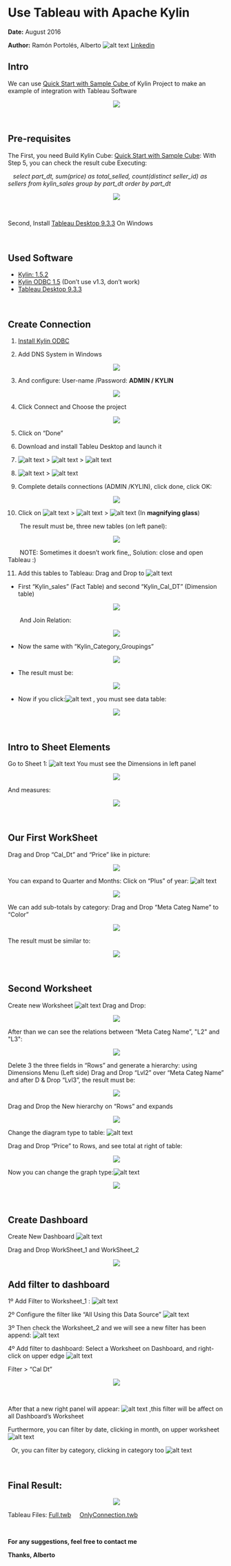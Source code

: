 # Use Tableau with Apache Kylin
**Date:** August 2016

**Author:** Ramón Portolés, Alberto  ![alt text](./Images/00.png)   [Linkedin](https://www.linkedin.com/in/alberto-ramon-portoles-a02b523b "My Linkedin")  		

## Intro
We can use [Quick Start with Sample Cube ](http://kylin.apache.org/docs15/tutorial/kylin_sample.html "Build Instructions") of Kylin Project to make an example of integration with Tableau Software

<p align="center">
  <img src=./Images/50.png />
</p>

&nbsp;
&nbsp;
## Pre-requisites
The First, you need Build Kylin Cube: [Quick Start with Sample Cube](http://kylin.apache.org/docs15/tutorial/kylin_sample.html "Build Instructions"): With Step 5, you can check the result cube Executing:

&nbsp;&nbsp;&nbsp;*select part_dt, sum(price) as total_selled, count(distinct seller_id) as sellers from kylin_sales group by part_dt order by part_dt*


<p align="center">
  <img src=./Images/48.png />
</p>
&nbsp;

Second, Install [Tableau Desktop 9.3.3](http://www.tableau.com/products/desktop/download "Download") On Windows

&nbsp;
&nbsp;
## Used Software
+ [Kylin: 1.5.2](http://kylin.apache.org/download/ "Download")
+ [Kylin ODBC 1.5](http://kylin.apache.org/docs15/tutorial/odbc.html "Download") (Don’t use v1.3, don’t work)
+ [Tableau Desktop 9.3.3](http://www.tableau.com/products/desktop/download "Download")

&nbsp;
&nbsp;
## Create Connection
1. [Install Kylin ODBC](http://kylin.apache.org/docs15/tutorial/odbc.html "Install")

2. Add DNS System in Windows
<p align="center">
  <img src=./Images/01.png />
</p>

3. And configure: User-name /Password: **ADMIN / KYLIN**
<p align="center">
  <img src=./Images/02.png />
</p>

4. Click Connect and Choose the project
<p align="center">
  <img src=./Images/03.png />
</p>

5. Click on “Done”

6. Download and install Tableu Desktop  and launch it

7. ![alt text](./Images/04.png) > ![alt text](./Images/05.png) > ![alt text](./Images/06.png)

8. ![alt text](./Images/07.png) > ![alt text](./Images/08.png)

9. Complete details connections (ADMIN /KYLIN), click done, click OK:
<p align="center">
  <img src=./Images/09.png />
</p>

10. Click on ![alt text](./Images/10.png) > ![alt text](./Images/11.png) > ![alt text](./Images/12.png) (In **magnifying glass**)

 &nbsp;&nbsp;&nbsp;&nbsp;&nbsp;&nbsp; The result must be, three new tables (on left panel):
<p align="center">
  <img src=./Images/13.png />
</p>

 &nbsp;&nbsp;&nbsp;&nbsp;&nbsp;&nbsp; NOTE: Sometimes it doesn’t work fine,, Solution: close and open Tableau  :)

11. Add this tables to Tableau: Drag and Drop to ![alt text](./Images/14.png)

* First “Kylin_sales” (Fact Table) and second “Kylin_Cal_DT” (Dimension table)
<p align="center">
  <img src=./Images/15.png />
</p>

&nbsp;&nbsp;&nbsp;&nbsp;&nbsp;&nbsp; And Join Relation:
<p align="center">
  <img src=./Images/16.png />
</p>

* Now the same with “Kylin_Category_Groupings”
<p align="center">
  <img src=./Images/17.png />
</p>

* The result must be:
<p align="center">
  <img src=./Images/18.png />
</p>


* Now if you click:![alt text](./Images/19.png) , you must see data table:
<p align="center">
  <img src=./Images/20.png />
</p>

&nbsp;
&nbsp;
## Intro to Sheet Elements
Go to Sheet 1: ![alt text](./Images/21.png)
You must see the Dimensions in left panel
<p align="center">
  <img src=./Images/22.png />
</p>

And measures:
<p align="center">
  <img src=./Images/23.png />
</p>

&nbsp;
&nbsp;
## Our First WorkSheet
Drag and Drop “Cal_Dt” and “Price” like in picture:
<p align="center">
  <img src=./Images/24.png />
</p>

You can expand to Quarter and Months: Click on “Plus” of year: ![alt text](./Images/25.png)
<p align="center">
  <img src=./Images/26.png />
</p>

We can add sub-totals  by category: Drag and Drop “Meta Categ Name” to “Color”
<p align="center">
  <img src=./Images/27.png />
</p>

The result must be similar to:
<p align="center">
  <img src=./Images/28.png />
</p>

&nbsp;
&nbsp;
## Second Worksheet
Create new Worksheet ![alt text](./Images/29.png)
Drag and Drop:
<p align="center">
  <img src=./Images/30.png />
</p>

After than we can see the relations between  “Meta Categ Name”,  "L2" and "L3":
<p align="center">
  <img src=./Images/31.png />
</p>

Delete 3 the three fields in “Rows” and generate a hierarchy:  using Dimensions Menu (Left side) Drag and Drop “Lvl2” over “Meta Categ Name” and after D & Drop “Lvl3”, the result must be:
<p align="center">
  <img src=./Images/32.png />
</p>

Drag and Drop the New hierarchy on “Rows” and expands
<p align="center">
  <img src=./Images/33.png />
</p>

Change the diagram type to table: ![alt text](./Images/34.png)

Drag and Drop “Price” to Rows, and see total at right of table:
<p align="center">
  <img src=./Images/35.png />
</p>

Now you can change the graph type:![alt text](./Images/36.png)
<p align="center">
  <img src=./Images/37.png />
</p>


&nbsp;
&nbsp;
## Create Dashboard
Create New Dashboard ![alt text](./Images/38.png)

Drag and Drop WorkSheet_1 and WorkSheet_2
<p align="center">
  <img src=./Images/39.png />
</p>


## Add filter to dashboard
1º Add Filter to Worksheet_1 : ![alt text](./Images/40.png)

2º Configure the filter like “All Using this Data Source” ![alt text](./Images/41.png)

3º Then check the Worksheet_2 and we will see a new filter has been append: ![alt text](./Images/42.png)

4º Add filter to dashboard: Select a Worksheet on Dashboard, and right- click on upper edge ![alt text](./Images/43.png)

Filter > “Cal Dt”
<p align="center">
  <img src=./Images/44.png />
</p>
&nbsp;

After that  a new right panel will appear: ![alt text](./Images/45.png) ,this filter will be affect on all Dashboard’s Worksheet

Furthermore, you can filter by date, clicking in month, on upper worksheet ![alt text](./Images/46.png)

&nbsp;
Or, you can filter by category, clicking in category too ![alt text](./Images/47.png)

&nbsp;
&nbsp;
## Final Result:
<p align="center">
  <img src=./Images/49.png />
</p>

Tableau Files: [Full.twb](https://github.com/albertoRamon/Kylin/blob/master/KylinWithTableau/Full.twb "Download Full Example") &nbsp;&nbsp;&nbsp;
 [OnlyConnection.twb](https://github.com/albertoRamon/Kylin/blob/master/KylinWithTableau/OnlyConnection.twb "Download with only Connection")

&nbsp;
&nbsp;

**__For any suggestions, feel free to contact me__**

**__Thanks, Alberto__**




